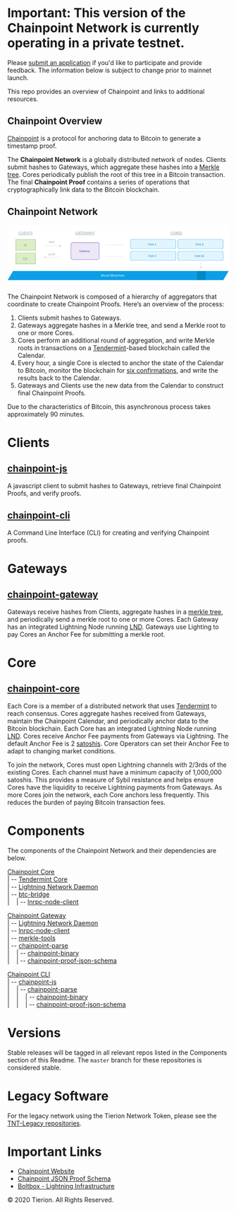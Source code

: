 # Important: This version of the Chainpoint Network is currently operating in a private testnet.
Please [submit an application](https://forms.gle/YNVM8FZXe5dWdEuf7) if you'd like to participate and provide feedback. The information below is subject to change prior to mainnet launch.

This repo provides an overview of Chainpoint and links to additional resources.

## Chainpoint Overview

[Chainpoint](https://github.com/chainpoint) is a protocol for anchoring data to Bitcoin to generate a timestamp proof. 

The **Chainpoint Network** is a globally distributed network of nodes. Clients submit hashes to Gateways, which aggregate these hashes into a [Merkle tree](https://en.wikipedia.org/wiki/Merkle_tree). Cores periodically publish the root of this tree in a Bitcoin transaction. The final **Chainpoint Proof** contains a series of operations that cryptographically link data to the Bitcoin blockchain.

## Chainpoint Network
![Draft Chainpoint Architecture Diagram](https://github.com/chainpoint/chainpoint-start/blob/master/imgs/Chainpoint-Network-Overview-Diagram.png)


The Chainpoint Network is composed of a hierarchy of aggregators that coordinate to create Chainpoint Proofs. Here’s an overview of the process:


1. Clients submit hashes to Gateways. 
2. Gateways aggregate hashes in a Merkle tree, and send a Merkle root to one or more Cores. 
3. Cores perform an additional round of aggregation, and write Merkle roots in transactions on a [Tendermint](https://github.com/tendermint/tendermint)-based blockchain called the Calendar. 
4. Every hour, a single Core is elected to anchor the state of the Calendar to Bitcoin, monitor the blockchain for [six confirmations](https://en.bitcoin.it/wiki/Confirmation), and write the results back to the Calendar. 
5. Gateways and Clients use the new data from the Calendar to construct final Chainpoint Proofs. 

Due to the characteristics of Bitcoin, this asynchronous process takes approximately 90 minutes.


# Clients
## [chainpoint-js](https://github.com/chainpoint/chainpoint-client-js)

A javascript client to submit hashes to Gateways, retrieve final Chainpoint Proofs, and verify proofs.

## [chainpoint-cli](https://github.com/chainpoint/chainpoint-cli)

A Command Line Interface (CLI) for creating and verifying Chainpoint proofs.


# Gateways
## [chainpoint-gateway](http://github.com/chainpoint/chainpoint-Gateway)

Gateways receive hashes from Clients, aggregate hashes in a [merkle tree](https://en.wikipedia.org/wiki/Merkle_tree), and periodically send a merkle root to one or more Cores. Each Gateway has an integrated Lightning Node running [LND](https://github.com/lightningnetwork/lnd_). Gateways use Lighting to pay Cores an Anchor Fee for submitting a merkle root. 


# Core
## [chainpoint-core](http://github.com/chainpoint/chainpoint-core)

Each Core is a member of a distributed network that uses [Tendermint](https://github.com/tendermint/tendermint) to reach consensus. Cores aggregate hashes received from Gateways, maintain the Chainpoint Calendar, and periodically anchor data to the Bitcoin blockchain. Each Core has an integrated Lightning Node running [LND](https://github.com/lightningnetwork/lnd). Cores receive Anchor Fee payments from Gateways via Lightning. The default Anchor Fee is 2 [satoshis](https://en.bitcoin.it/wiki/Satoshi_(unit)). Core Operators can set their Anchor Fee to adapt to changing market conditions.

To join the network, Cores must open Lightning channels with 2/3rds of the existing Cores. Each channel must have a minimum capacity of 1,000,000 satoshis. This provides a measure of Sybil resistance and helps ensure Cores have the liquidity to receive Lightning payments from Gateways. As more Cores join the network, each Core anchors less frequently. This reduces the burden of paying Bitcoin transaction fees.

# Components

The components of the Chainpoint Network and their dependencies are below.


[Chainpoint Core](https://github.com/chainpoint/chainpoint-core/blob/master/README.md)  
| -- [Tendermint Core](https://github.com/chainpoint/tendermint)  
| -- [Lightning Network Daemon](https://github.com/Tierion/lnd)  
| -- [btc-bridge](https://github.com/Tierion/btc-bridge)  
|&nbsp; &nbsp; | -- [lnrpc-node-client](https://github.com/Tierion/lnrpc-node-client)  

[Chainpoint Gateway](https://github.com/chainpoint/chainpoint-gateway)  
| -- [Lightning Network Daemon](https://github.com/Tierion/lnd)  
| -- [lnrpc-node-client](https://github.com/Tierion/lnrpc-node-client)  
| -- [merkle-tools](https://github.com/Tierion/merkle-tools)  
| -- [chainpoint-parse](https://github.com/chainpoint/chainpoint-parse)  
|&nbsp; &nbsp; | -- [chainpoint-binary](https://github.com/chainpoint/chainpoint-binary)  
|&nbsp; &nbsp; | -- [chainpoint-proof-json-schema](https://github.com/chainpoint/chainpoint-proof-json-schema)  

[Chainpoint CLI](https://github.com/chainpoint/chainpoint-cli)  
| -- [chainpoint-js](https://github.com/chainpoint/chainpoint-js)  
|&nbsp; &nbsp; | -- [chainpoint-parse](https://github.com/chainpoint/chainpoint-parse)  
|&nbsp; &nbsp; |&nbsp; &nbsp; | -- [chainpoint-binary](https://github.com/chainpoint/chainpoint-binary)  
|&nbsp; &nbsp; |&nbsp; &nbsp; | -- [chainpoint-proof-json-schema](https://github.com/chainpoint/chainpoint-proof-json-schema) 

# Versions

Stable releases will be tagged in all relevant repos listed in the Components section of this Readme. The `master` branch for these repositories is considered stable. 

# Legacy Software

For the legacy network using the Tierion Network Token, please see the [TNT-Legacy repositories](https://github.com/tnt-legacy). 

# Important Links
- [Chainpoint Website](https://chainpoint.org)
- [Chainpoint JSON Proof Schema](https://chainpoint.org/contexts/chainpoint-v4.jsonld)
- [Boltbox - Lightning Infrastructure](https://github.com/Tierion/boltbox)

 © 2020 Tierion. All Rights Reserved.
